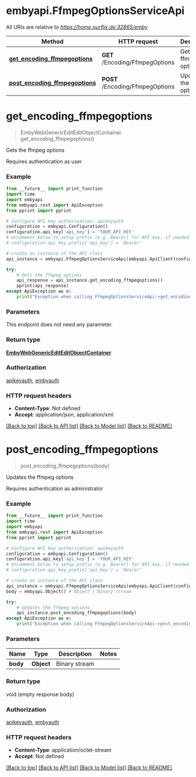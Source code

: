 # embyapi.FfmpegOptionsServiceApi

All URIs are relative to *https://home.ourflix.de:32865/emby*

Method | HTTP request | Description
------------- | ------------- | -------------
[**get_encoding_ffmpegoptions**](FfmpegOptionsServiceApi.md#get_encoding_ffmpegoptions) | **GET** /Encoding/FfmpegOptions | Gets the ffmpeg options
[**post_encoding_ffmpegoptions**](FfmpegOptionsServiceApi.md#post_encoding_ffmpegoptions) | **POST** /Encoding/FfmpegOptions | Updates the ffmpeg options

# **get_encoding_ffmpegoptions**
> EmbyWebGenericEditEditObjectContainer get_encoding_ffmpegoptions()

Gets the ffmpeg options

Requires authentication as user

### Example
```python
from __future__ import print_function
import time
import embyapi
from embyapi.rest import ApiException
from pprint import pprint

# Configure API key authorization: apikeyauth
configuration = embyapi.Configuration()
configuration.api_key['api_key'] = 'YOUR_API_KEY'
# Uncomment below to setup prefix (e.g. Bearer) for API key, if needed
# configuration.api_key_prefix['api_key'] = 'Bearer'

# create an instance of the API class
api_instance = embyapi.FfmpegOptionsServiceApi(embyapi.ApiClient(configuration))

try:
    # Gets the ffmpeg options
    api_response = api_instance.get_encoding_ffmpegoptions()
    pprint(api_response)
except ApiException as e:
    print("Exception when calling FfmpegOptionsServiceApi->get_encoding_ffmpegoptions: %s\n" % e)
```

### Parameters
This endpoint does not need any parameter.

### Return type

[**EmbyWebGenericEditEditObjectContainer**](EmbyWebGenericEditEditObjectContainer.md)

### Authorization

[apikeyauth](../README.md#apikeyauth), [embyauth](../README.md#embyauth)

### HTTP request headers

 - **Content-Type**: Not defined
 - **Accept**: application/json, application/xml

[[Back to top]](#) [[Back to API list]](../README.md#documentation-for-api-endpoints) [[Back to Model list]](../README.md#documentation-for-models) [[Back to README]](../README.md)

# **post_encoding_ffmpegoptions**
> post_encoding_ffmpegoptions(body)

Updates the ffmpeg options

Requires authentication as administrator

### Example
```python
from __future__ import print_function
import time
import embyapi
from embyapi.rest import ApiException
from pprint import pprint

# Configure API key authorization: apikeyauth
configuration = embyapi.Configuration()
configuration.api_key['api_key'] = 'YOUR_API_KEY'
# Uncomment below to setup prefix (e.g. Bearer) for API key, if needed
# configuration.api_key_prefix['api_key'] = 'Bearer'

# create an instance of the API class
api_instance = embyapi.FfmpegOptionsServiceApi(embyapi.ApiClient(configuration))
body = embyapi.Object() # Object | Binary stream

try:
    # Updates the ffmpeg options
    api_instance.post_encoding_ffmpegoptions(body)
except ApiException as e:
    print("Exception when calling FfmpegOptionsServiceApi->post_encoding_ffmpegoptions: %s\n" % e)
```

### Parameters

Name | Type | Description  | Notes
------------- | ------------- | ------------- | -------------
 **body** | **Object**| Binary stream | 

### Return type

void (empty response body)

### Authorization

[apikeyauth](../README.md#apikeyauth), [embyauth](../README.md#embyauth)

### HTTP request headers

 - **Content-Type**: application/octet-stream
 - **Accept**: Not defined

[[Back to top]](#) [[Back to API list]](../README.md#documentation-for-api-endpoints) [[Back to Model list]](../README.md#documentation-for-models) [[Back to README]](../README.md)

